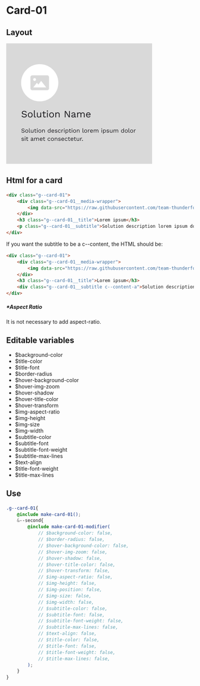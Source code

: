 # Card-01

## Layout

![alt text][card-01]

[card-01]: /src/img/global-components/card/card-01.png

## Html for a card

```html
<div class="g--card-01">
    <div class="g--card-01__media-wrapper">
        <img data-src="https://raw.githubusercontent.com/team-thunderfoot/ui/main/src/img/global-components/card/card-img-placeholder.png" src="/src/img/global-components/placeholder.jpg" alt="alt text" class="g--card-01__media-wrapper__media g--lazy-01">
    </div>
    <h3 class="g--card-01__title">Lorem ipsum</h3>
    <p class="g--card-01__subtitle">Solution description lorem ipsum dolor sit amet consectetur.</p>
</div>
```

If you want the subtitle to be a c--content, the HTML should be:
```html
<div class="g--card-01">
    <div class="g--card-01__media-wrapper">
        <img data-src="https://raw.githubusercontent.com/team-thunderfoot/ui/main/src/img/global-components/card/card-img-placeholder.png" src="/src/img/global-components/placeholder.jpg" alt="alt text" class="g--card-01__media-wrapper__media g--lazy-01">
    </div>
    <h3 class="g--card-01__title">Lorem ipsum</h3>
    <div class="g--card-01__subtitle c--content-a">Solution description lorem ipsum dolor sit amet consectetur.</div>
</div>
```

##### \*Aspect Ratio

It is not necessary to add aspect-ratio.

## Editable variables

- $background-color
- $title-color
- $title-font
- $border-radius
- $hover-background-color
- $hover-img-zoom
- $hover-shadow
- $hover-title-color
- $hover-transform
- $img-aspect-ratio
- $img-height
- $img-size
- $img-width
- $subtitle-color
- $subtitle-font
- $subtitle-font-weight
- $subtitle-max-lines
- $text-align
- $title-font-weight
- $title-max-lines

## Use

```scss
.g--card-01{
    @include make-card-01();
    &--second{
        @include make-card-01-modifier(
            // $background-color: false,
            // $border-radius: false,
            // $hover-background-color: false,
            // $hover-img-zoom: false,
            // $hover-shadow: false,
            // $hover-title-color: false,
            // $hover-transform: false,
            // $img-aspect-ratio: false,
            // $img-height: false,
            // $img-position: false,
            // $img-size: false,
            // $img-width: false,
            // $subtitle-color: false,
            // $subtitle-font: false,
            // $subtitle-font-weight: false,
            // $subtitle-max-lines: false,
            // $text-align: false,
            // $title-color: false,
            // $title-font: false,
            // $title-font-weight: false,
            // $title-max-lines: false,
        );
    }
}
```